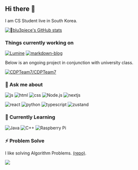 ## Hi there 👋

<!--
**johannblue/johannblue** is a ✨ _special_ ✨ repository because its `README.md` (this file) appears on your GitHub profile.

Here are some ideas to get you started:

- 🔭 I’m currently working on ...
- 🌱 I’m currently learning ...
- 👯 I’m looking to collaborate on ...
- 🤔 I’m looking for help with ...
- 💬 Ask me about ...
- 📫 How to reach me: ...
- 😄 Pronouns: ...
- ⚡ Fun fact: ...
-->

I am CS Student live in South Korea.

[![blu3piece's GitHub stats](https://github-readme-stats.vercel.app/api?username=blu3piece&theme=dark)](https://github.com/blu3piece/markdown-blog)

### Things currently working on

[![Lumine](https://github-readme-stats.vercel.app/api/pin/?username=junhyung9985&repo=Lumine&theme=dark)](https://github.com/junhyung9985/Lumine)
[![markdown-blog](https://github-readme-stats.vercel.app/api/pin/?username=blu3piece&repo=Postlog&theme=dark)](https://github.com/blu3piece/Postlog)

Below is an ongoing project in conjunction with university class.

[![CDPTeam7/CDPTeam7](https://github-readme-stats.vercel.app/api/pin/?username=CDPTeam7&repo=application-and-server&theme=dark)](https://github.com/CDPTeam7/application-and-server)


### 💬 Ask me about

![js](https://img.shields.io/badge/JavaScript-F7DF1E?style=for-the-badge&logo=JavaScript&logoColor=white)
![html](https://img.shields.io/badge/HTML-239120?style=for-the-badge&logo=html5&logoColor=white)
![css](https://img.shields.io/badge/CSS-239120?&style=for-the-badge&logo=css3&logoColor=white)
![Node.js](https://img.shields.io/badge/-Node.js-339933?style=for-the-badge&logo=node.js&logoColor=fff)
![nextjs](https://img.shields.io/badge/Next.js-000?logo=nextdotjs&logoColor=fff&style=for-the-badge)

![react](https://img.shields.io/badge/React-20232A?style=for-the-badge&logo=react&logoColor=61DAFB)
![python](https://img.shields.io/badge/Python-14354C?style=for-the-badge&logo=python&logoColor=white)
![typescript](https://img.shields.io/badge/TypeScript-007ACC?style=for-the-badge&logo=typescript&logoColor=white)
![zustand](https://img.shields.io/badge/zustand-%2320232a.svg?style=for-the-badge&logo=react&logoColor=%2361DAFB)

### 🌱 Currently Learning

![Java](https://img.shields.io/badge/java-%23ED8B00.svg?style=for-the-badge&logo=openjdk&logoColor=white)
![C++](https://img.shields.io/badge/c++-%2300599C.svg?style=for-the-badge&logo=c%2B%2B&logoColor=white)
![Raspberry Pi](https://img.shields.io/badge/-RaspberryPi-C51A4A?style=for-the-badge&logo=Raspberry-Pi)


### ⚡ Problem Solve

I like solving Algorithm Problems. [(repo)](https://github.com/blu3piece/boj-solution).

<img align="center" src="http://mazassumnida.wtf/api/v2/generate_badge?boj=blu3fishez">
